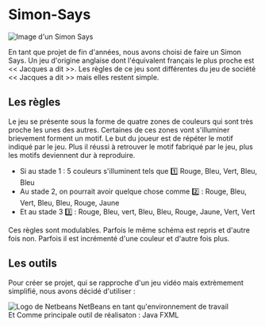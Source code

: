 # Simon-Says

![Image d'un Simon Says](http://meesterwouter.weebly.com/uploads/4/2/3/3/42339249/4818014_orig.png)

En tant que projet de fin d'années, nous avons choisi de faire un Simon Says. Un jeu d'origine anglaise dont l'équivalent français le plus proche est << Jacques a dit >>. Les règles de ce jeu sont différentes du jeu de société << Jacques a dit >> mais elles restent simple.  

## Les règles

Le jeu se présente sous la forme de quatre zones de couleurs qui sont très proche les unes des autres. Certaines de ces zones vont s'illuminer brievement forment un motif. Le but du joueur est de répéter le motif indiqué par le jeu. Plus il réussi à retrouver le motif fabriqué par le jeu, plus les motifs deviennent dur à reproduire.  
  
 - Si au stade 1 : 5 couleurs s'illuminent tels que  :one: Rouge, Bleu, Vert, Bleu, Bleu
 - Au stade 2, on pourrait avoir quelque chose comme  :two: : Rouge, Bleu, Vert, Bleu, Bleu, Rouge, Jaune
 - Et au stade 3  :three: : Rouge, Bleu, vert, Bleu, Bleu, Rouge, Jaune, Vert, Vert
 
 Ces règles sont modulables. Parfois le même schéma est repris et d'autre fois non. Parfois il est incrémenté d'une couleur et d'autre fois plus.

## Les outils

Pour créer se projet, qui se rapproche d'un jeu vidéo mais extrèmement simplifié, nous avons décidé d'utiliser :

![Logo de Netbeans](https://dl2.macupdate.com/images/icons128/12078.png?d=1430771912) NetBeans en tant qu'environnement de travail  
Et Comme principale outil de réalisaton : Java FXML
